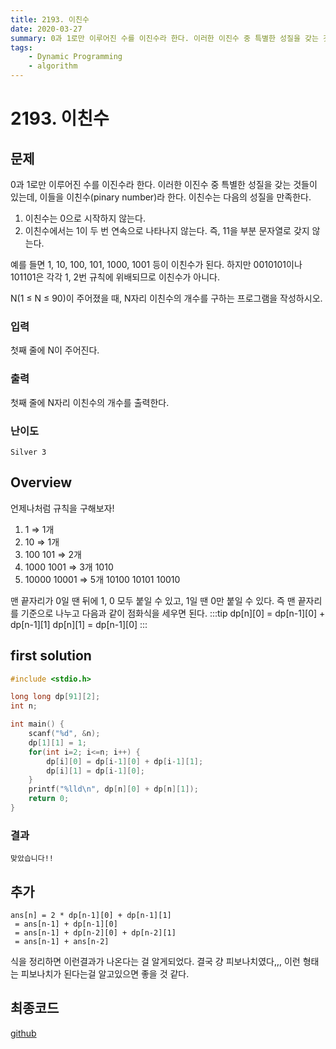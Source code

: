 ```yaml
---
title: 2193. 이친수
date: 2020-03-27
summary: 0과 1로만 이루어진 수를 이진수라 한다. 이러한 이진수 중 특별한 성질을 갖는 것들이 있는데, 이들을 이친수(pinary number)라 한다. N(1 ≤ N ≤ 90)이 주어졌을 때, N자리 이친수의 개수를 구하는 프로그램을 작성하시오.
tags: 
    - Dynamic Programming
    - algorithm
---
```

# 2193. 이친수
## 문제

0과 1로만 이루어진 수를 이진수라 한다. 이러한 이진수 중 특별한 성질을 갖는 것들이 있는데, 이들을 이친수(pinary number)라 한다. 이친수는 다음의 성질을 만족한다.

1. 이친수는 0으로 시작하지 않는다.
2. 이친수에서는 1이 두 번 연속으로 나타나지 않는다. 즉, 11을 부분 문자열로 갖지 않는다.

예를 들면 1, 10, 100, 101, 1000, 1001 등이 이친수가 된다. 하지만 0010101이나 101101은 각각 1, 2번 규칙에 위배되므로 이친수가 아니다.

N(1 ≤ N ≤ 90)이 주어졌을 때, N자리 이친수의 개수를 구하는 프로그램을 작성하시오.

### 입력

첫째 줄에 N이 주어진다.

### 출력

첫째 줄에 N자리 이친수의 개수를 출력한다.

### 난이도

`Silver 3`

## Overview

언제나처럼 규칙을 구해보자!

1. 1 ⇒ 1개
2. 10 ⇒ 1개
3. 100 101 ⇒ 2개
4. 1000 1001 ⇒ 3개
1010
5. 10000 10001 ⇒ 5개
   10100 10101
   10010

맨 끝자리가 0일 땐 뒤에 1, 0 모두 붙일 수 있고, 1일 땐 0만 붙일 수 있다. 즉 맨 끝자리를 기준으로 나누고 다음과 같이 점화식을 세우면 된다.
:::tip
dp[n][0] = dp[n-1][0] + dp[n-1][1]
dp[n][1] = dp[n-1][0]
:::
## first solution
```cpp
#include <stdio.h>

long long dp[91][2];
int n;

int main() {
    scanf("%d", &n);
    dp[1][1] = 1;
    for(int i=2; i<=n; i++) {
        dp[i][0] = dp[i-1][0] + dp[i-1][1];
        dp[i][1] = dp[i-1][0];
    }
    printf("%lld\n", dp[n][0] + dp[n][1]);
    return 0;
}
```
### 결과

`맞았습니다!!`

## 추가
```
ans[n] = 2 * dp[n-1][0] + dp[n-1][1]
 = ans[n-1] + dp[n-1][0]
 = ans[n-1] + dp[n-2][0] + dp[n-2][1]
 = ans[n-1] + ans[n-2]
 ```

식을 정리하면 이런결과가 나온다는 걸 알게되었다. 결국 걍 피보나치였다,,, 이런 형태는 피보나치가 된다는걸 알고있으면 좋을 것 같다.

## 최종코드

[github](https://github.com/shinjawkwang/bojPractice/blob/master/dynamic_programming/2193.cpp)